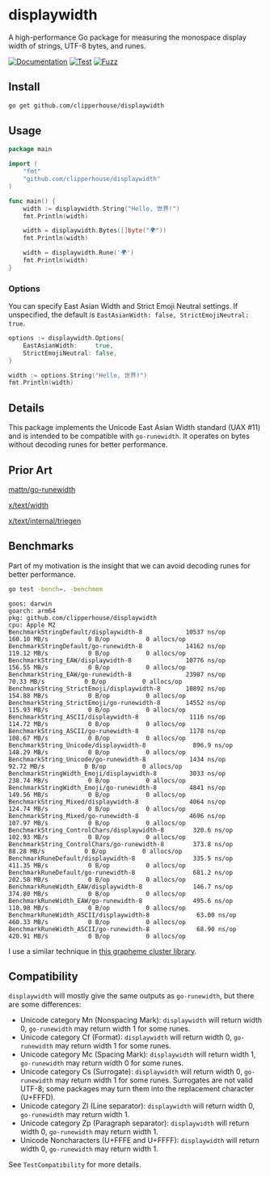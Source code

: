 # displaywidth

A high-performance Go package for measuring the monospace display width of strings, UTF-8 bytes, and runes.

[![Documentation](https://pkg.go.dev/badge/github.com/clipperhouse/displaywidth.svg)](https://pkg.go.dev/github.com/clipperhouse/displaywidth)
[![Test](https://github.com/clipperhouse/displaywidth/actions/workflows/gotest.yml/badge.svg)](https://github.com/clipperhouse/displaywidth/actions/workflows/gotest.yml)
[![Fuzz](https://github.com/clipperhouse/displaywidth/actions/workflows/gofuzz.yml/badge.svg)](https://github.com/clipperhouse/displaywidth/actions/workflows/gofuzz.yml)
## Install
```bash
go get github.com/clipperhouse/displaywidth
```

## Usage

```go
package main

import (
    "fmt"
    "github.com/clipperhouse/displaywidth"
)

func main() {
    width := displaywidth.String("Hello, 世界!")
    fmt.Println(width)

    width = displaywidth.Bytes([]byte("🌍"))
    fmt.Println(width)

    width = displaywidth.Rune('🌍')
    fmt.Println(width)
}
```

### Options

You can specify East Asian Width and Strict Emoji Neutral settings. If
unspecified, the default is `EastAsianWidth: false, StrictEmojiNeutral: true`.

```go
options := displaywidth.Options{
    EastAsianWidth:     true,
    StrictEmojiNeutral: false,
}

width := options.String("Hello, 世界!")
fmt.Println(width)
```

## Details

This package implements the Unicode East Asian Width standard (UAX #11) and is
intended to be compatible with `go-runewidth`. It operates on bytes without
decoding runes for better performance.

## Prior Art

[mattn/go-runewidth](https://github.com/mattn/go-runewidth)

[x/text/width](https://pkg.go.dev/golang.org/x/text/width)

[x/text/internal/triegen](https://pkg.go.dev/golang.org/x/text/internal/triegen)

## Benchmarks

Part of my motivation is the insight that we can avoid decoding runes for better performance.

```bash
go test -bench=. -benchmem
```

```
goos: darwin
goarch: arm64
pkg: github.com/clipperhouse/displaywidth
cpu: Apple M2
BenchmarkStringDefault/displaywidth-8      	     10537 ns/op	     160.10 MB/s	       0 B/op	       0 allocs/op
BenchmarkStringDefault/go-runewidth-8      	     14162 ns/op	     119.12 MB/s	       0 B/op	       0 allocs/op
BenchmarkString_EAW/displaywidth-8         	     10776 ns/op	     156.55 MB/s	       0 B/op	       0 allocs/op
BenchmarkString_EAW/go-runewidth-8         	     23987 ns/op	      70.33 MB/s	       0 B/op	       0 allocs/op
BenchmarkString_StrictEmoji/displaywidth-8 	     10892 ns/op	     154.88 MB/s	       0 B/op	       0 allocs/op
BenchmarkString_StrictEmoji/go-runewidth-8 	     14552 ns/op	     115.93 MB/s	       0 B/op	       0 allocs/op
BenchmarkString_ASCII/displaywidth-8       	      1116 ns/op	     114.72 MB/s	       0 B/op	       0 allocs/op
BenchmarkString_ASCII/go-runewidth-8       	      1178 ns/op	     108.67 MB/s	       0 B/op	       0 allocs/op
BenchmarkString_Unicode/displaywidth-8     	       896.9 ns/op	     148.29 MB/s	       0 B/op	       0 allocs/op
BenchmarkString_Unicode/go-runewidth-8     	      1434 ns/op	      92.72 MB/s	       0 B/op	       0 allocs/op
BenchmarkStringWidth_Emoji/displaywidth-8  	      3033 ns/op	     238.74 MB/s	       0 B/op	       0 allocs/op
BenchmarkStringWidth_Emoji/go-runewidth-8  	      4841 ns/op	     149.56 MB/s	       0 B/op	       0 allocs/op
BenchmarkString_Mixed/displaywidth-8       	      4064 ns/op	     124.74 MB/s	       0 B/op	       0 allocs/op
BenchmarkString_Mixed/go-runewidth-8       	      4696 ns/op	     107.97 MB/s	       0 B/op	       0 allocs/op
BenchmarkString_ControlChars/displaywidth-8	       320.6 ns/op	     102.93 MB/s	       0 B/op	       0 allocs/op
BenchmarkString_ControlChars/go-runewidth-8	       373.8 ns/op	      88.28 MB/s	       0 B/op	       0 allocs/op
BenchmarkRuneDefault/displaywidth-8        	       335.5 ns/op	     411.35 MB/s	       0 B/op	       0 allocs/op
BenchmarkRuneDefault/go-runewidth-8        	       681.2 ns/op	     202.58 MB/s	       0 B/op	       0 allocs/op
BenchmarkRuneWidth_EAW/displaywidth-8      	       146.7 ns/op	     374.80 MB/s	       0 B/op	       0 allocs/op
BenchmarkRuneWidth_EAW/go-runewidth-8      	       495.6 ns/op	     110.98 MB/s	       0 B/op	       0 allocs/op
BenchmarkRuneWidth_ASCII/displaywidth-8    	        63.00 ns/op	     460.33 MB/s	       0 B/op	       0 allocs/op
BenchmarkRuneWidth_ASCII/go-runewidth-8    	        68.90 ns/op	     420.91 MB/s	       0 B/op	       0 allocs/op
```

I use a similar technique in [this grapheme cluster library](https://github.com/clipperhouse/uax29).

## Compatibility

`displaywidth` will mostly give the same outputs as `go-runewidth`, but there are some differences:

- Unicode category Mn (Nonspacing Mark): `displaywidth` will return width 0, `go-runewidth` may return width 1 for some runes.
- Unicode category Cf (Format): `displaywidth` will return width 0, `go-runewidth` may return width 1 for some runes.
- Unicode category Mc (Spacing Mark): `displaywidth` will return width 1, `go-runewidth` may return width 0 for some runes.
- Unicode category Cs (Surrogate): `displaywidth` will return width 0, `go-runewidth` may return width 1 for some runes. Surrogates are not valid UTF-8; some packages may turn them into the replacement character (U+FFFD).
- Unicode category Zl (Line separator): `displaywidth` will return width 0, `go-runewidth` may return width 1.
- Unicode category Zp (Paragraph separator): `displaywidth` will return width 0, `go-runewidth` may return width 1.
- Unicode Noncharacters (U+FFFE and U+FFFF): `displaywidth` will return width 0, `go-runewidth` may return width 1.

See `TestCompatibility` for more details.
